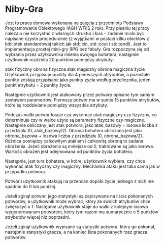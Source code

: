 # Niby-Gra

Jest to praca domowa wykonana na zajęcia z przedmiotu Podstawy Programowania Obiektowego (AGH WFiIS 2 rok). 
Przy pisaniu tej pracy należalo nie korzystać z własnych struktur i klas - zadanie miało być napisane czysto proceduralnie (z wyjątkami w postaci kilku obiektów z bibliotek standardowej takich jak std::cin, std::cout i std::endl).
Jest to implementacja prostej mini-gry RPG bez fabuły. Gra rozpoczyna się od wybrania przez użytkownika imienia swojego bohatera, następnie użytkownik rozdziela 20 punktów pomiędzy atrybuty:

atak fizyczny
obrona fizyczna
atak magiczny
obrona magiczna
życie
Użytkownik przypisuje punkty dla 4 pierwszych atrybutów, a pozostałe punkty zostają przypisane jako punkty życia według przelicznika, jeden punkt atrybutu = 2 punkty życia.

Następnie użytkownik jest atakowany przez potwory opisane tym samym zestawem parametrów. Pierwszy potwór ma w sumie 15 punktów atrybutów, które są rozdzielane
pomiędzy wszystkie atrybuty.

Podczas walki potwór losuje czy wykonuje atak magiczny czy fizyczny, co determinuje czy w walce użyte są parametry fizyczne czy magiczne.
Następnie obliczany jest atak potwora, jako atak_bazowy + losowa liczba z przedziału (0, atak_bazowy/2). Obrona bohatera obliczana jest
jako obrona_bazowa + losowa liczba z przedziału (0, obrona_bazowa/2). Różnica pomiędzy całkowitym atakiem i całkowitą obroną to zadane obrażenia.
Jeżeli obrażenia są mniejsze od 0, traktowane są jako zerowe. Wartość obrażeń jest odejmowana od punktów życia bohatera.

Następnie, jest tura bohatera, w której użytkownik wybiera, czy chce wykonać atak fizyczny czy magiczny. Mechanika ataku jest taka sama jak w przypadku potwora.

Potwór i użytkownik atakują na przemian dopóki życie jednego z nich nie spadnie do 0 lub poniżej.

Jeżeli zginął potwór, jego statystyki są zapisywane na liście pokonanych potworów, a użytkownik może wybrać, który ze swoich atrybutów chce zwiększyć o 1.
 Następnie użytkownik staje do walki z kolejnym losowo wygenerowanym potworem, który tym razem ma sumarycznie o 5 punktów atrybutów więcej niż poprzedni.

Jeżeli zginął użytkownik wypisane są statystki potwora, który go pokonał, następnie statystyki gracza, a na koniec lista pokonanych rzez gracza potworów.
